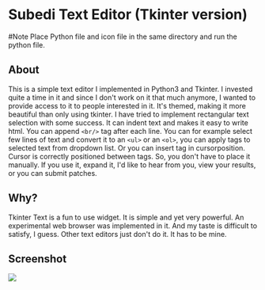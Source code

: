 # Subedi Text Editor (Tkinter version)

#Note
Place Python file and icon file in the same directory and run the python file.

## About
This is a simple text editor I implemented in Python3 and Tkinter. I invested quite a time in it and since I don't work on it that much anymore, I wanted to provide access to it to people interested in it. It's themed, making it more beautiful than only using tkinter. I have tried to implement rectangular text selection with some success. It can indent text and makes it easy to write html. You can append ````<br/>```` tag after each line. You can for example select few lines of text and convert it to an ````<ul>```` or an ````<ol>````, you can apply tags to selected text from dropdown list. Or you can insert tag in cursorposition. Cursor is correctly positioned between tags. So, you don't have to place it manually.
If you use it, expand it, I'd like to hear from you, view your results, or you can submit patches.
## Why?
Tkinter Text is a fun to use widget. It is simple and yet very powerful. An experimental web browser was implemented in it. And my taste is difficult to satisfy, I guess. Other text editors just don't do it. It has to be mine.
## Screenshot
<img src="https://cloud.githubusercontent.com/assets/7327694/6528170/86fff824-c420-11e4-8e8c-3ffc7e67a24d.PNG"></img>
